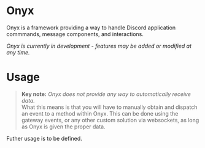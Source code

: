# Onyx
Onyx is a framework providing a way to handle Discord application commmands, message components, and interactions.

*Onyx is currently in development - features may be added or modified at any time.*

# Usage
>**Key note:** *Onyx does not provide any way to automatically receive data.* <br>
What this means is that you will have to manually obtain and dispatch an event to a method within Onyx. This can be done using the gateway events, or any other custom solution via websockets, as long as Onyx is given the proper data.

Futher usage is to be defined.
